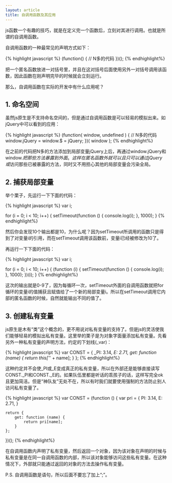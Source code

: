 ```yaml
---
layout: article
title: 自调用函数及其应用
---
```


js函数一个有趣的技巧，就是在定义完一个函数后，立刻对其进行调用。也就是所谓的自调用函数。

自调用函数的一种最常见的声明方式如下：

{% highlight javascript %}
(function() {
	// N多的代码
})();
{% endhighlight%}

把一个匿名函数放进一对括号里，并且在这对括号后面使用另外一对括号调用该函数，因此函数在刚声明完毕的时候就会立刻运行。

那么，自调用函数在实际的开发中有什么应用呢？


## 1. 命名空间

虽然js原生是不支持命名空间的，但是通过自调用函数是可以轻易的模拟出来。如jQuery中可以看到的应用：

{% highlight javascript %}
(function( window, undefined ) {
	// N多的代码
	window.jQuery = window.$ = jQuery;
})( window );
{% endhighlight%}

在之前的代码把N多的方法添加到局部变量jQuery上后，再通过window.jQuery和window.$把那些方法暴露到外面。这样在匿名函数外就可以且只可以通过jQuery或$访问那些已被暴露的方法，同时又不用担心其他的局部变量会污染全局。


## 2. 捕获局部变量

举个栗子，先运行一下下面的代码：

{% highlight javascript %}
var i;

for (i = 0; i < 10; i++) {
	setTimeout(function () {
		console.log(i);	
	}, 1000);
}
{% endhighlight%}

然后你会发现10个输出都是10，为什么呢？因为setTimeout所调用的函数只是得到了对变量i的引用，而在setTimeout调用该函数前，变量i已经被修改为10了。

再运行一下下面的代码：

{% highlight javascript %}
var i;

for (i = 0; i < 10; i++) {
	(function (i) {
		setTimeout(function () {
			console.log(i);	
		}, 1000);
	})(i);
}
{% endhighlight%}

这次的输出就是0-9了，因为每循环一次，setTimeout外面的自调用函数就把for循环的变量i的值捕获且赋值给了一个新的局部变量i。所以在setTimeout调用它内部的匿名函数的时候，自然就能输出不同的值了。

## 3. 创建私有变量

js原生是木有“类”这个概念的，更不用说对私有变量的支持了。但是js的灵活使我们能够轻易的模拟出私有变量。这里举的栗子是为对象字面量添加私有变量。先看另外一种私有变量的声明方法，约定的下划线(_var)：

{% highlight javascript %}
var CONST = {
	_PI: 3.14,
	_E: 2.71,
	get: function (name) {
		return this['_' + name];
	}
};
{% endhighlight%}

这种约定并不会使_PI或_E变成真正的私有变量，所以在外部还是能够直接读写CONST._PI和CONST._E的。如果队伍里都是听话的乖孩子的话，这样写完全ok且更加简洁。但是“神队友”无处不在，所以有时我们就要使用强制的方法防止别人访问私有变量了。

{% highlight javascript %}
var CONST = (function () {
	var pri = {
		PI: 3.14,
		E: 2.71,
	}

	return {
		get: function (name) {
			return pri[name];
		}
	};
})();
{% endhighlight%}

在自调用函数内声明了私有变量，然后返回一个对象，因为该对象在声明的时候与私有变量是在同一自调用函数的内部，所以该对象能够访问这些私有变量。在这种情况下，外部就只能通过返回的对象的方法去操作私有变量。


P.S. 自调用函数是语句，所以后面不要忘了加上“;”。
